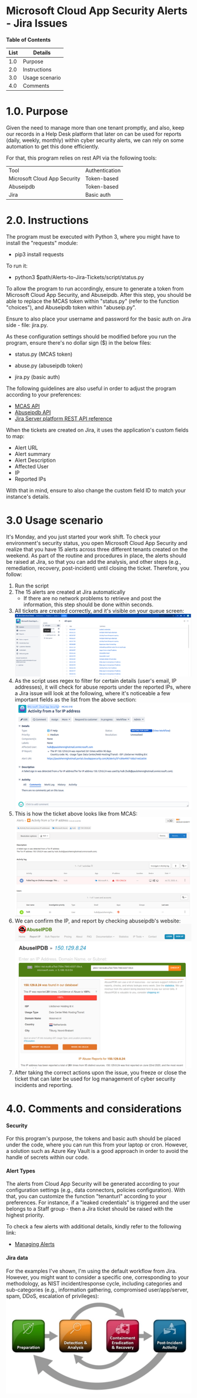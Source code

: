 Microsoft Cloud App Security Alerts - Jira Issues
================================================================================

**Table of Contents**

<div id="Table of Contents1" dir="ltr">


| List | Details |
| ---- | ---------|
1.0 | Purpose
2.0 | Instructions
3.0 | Usage scenario
4.0 | Comments



1.0. Purpose
=============

Given the need to manage more than one tenant promptly, and
also, keep our records in a Help Desk platform that later on can be 
used for reports (daily, weekly, monthly) within cyber security alerts,
we can rely on some automation to get this done efficiently. 

For that, this program relies on rest API via the following tools:


|                  |            |
|------------------|------------|
| Tool             | Authentication |
| Microsoft Cloud App Security | Token-based  | 
| Abuseipdb  | Token-based  |         |
| Jira | Basic auth |


2.0. Instructions
================

The program must be executed with Python 3, where you might have to install the "requests" module:

-   pip3 install requests

To run it:

-   python3 $path/Alerts-to-Jira-Tickets/script/status.py

To allow the program to run accordingly, ensure to generate a token from Microsoft Cloud App Security, and Abuseipdb. 
After this step, you should be able to replace the MCAS token within "status.py" (refer to the function "choices"),
and Abuseipdb token within "abuseip.py".

Ensure to also place your username and password for the basic auth on Jira side - file: jira.py.

As these configuration settings should be modified before you run the program, ensure there's no dollar sign ($) in the below files:
- status.py (MCAS token)

- abuse.py (abuseipdb token)

- jira.py (basic auth)

The following guidelines are also useful in order to adjust the program according to your preferences:
- [MCAS API](https://docs.microsoft.com/en-us/cloud-app-security/investigate-activities-api)
- [Abuseipdb API](https://docs.abuseipdb.com/#introduction)
- [Jira Server platform REST API reference](https://docs.atlassian.com/software/jira/docs/api/REST/7.6.1/)

When the tickets are created on Jira, it uses the application's custom fields to map:
- Alert URL
- Alert summary
- Alert Description
- Affected User
- IP
- Reported IPs

With that in mind, ensure to also change the custom field ID to match your instance's details.


3.0 Usage scenario
=======================
It's Monday, and you just started your work shift. To check your environment's security status, you open Microsoft Cloud App Security
and realize that you have 15 alerts across three different tenants created on the weekend. As part of the routine and procedures in place,
the alerts should be raised at Jira, so that you can add the analysis, and other steps (e.g., remediation, recovery, post-incident) 
until closing the ticket. Therefore, you follow:

1. Run the script
2. The 15 alerts are created at Jira automatically
   - If there are no network problems to retrieve and post the information, this step should be done within seconds.
3. All tickets are created correctly, and it's visible on your queue screen:
![<Insert Diagram>](https://github.com/pahennig/Alerts-to-Jira-Tickets/blob/master/images/jiraqueue.png)
4. As the script uses regex to filter for certain details (user's email, IP addresses), it will check for abuse reports under the reported IPs, where a Jira issue 
will look at the following, where it's noticeable a few important fields as the list from the above section:
![<Insert Diagram>](https://github.com/pahennig/Alerts-to-Jira-Tickets/blob/master/images/affected_user.png)
5. This is how the ticket above looks like from MCAS:
![<Insert Diagram>](https://github.com/pahennig/Alerts-to-Jira-Tickets/blob/master/images/tor_mcas.png)
6. We can confirm the IP, and report by checking abuseipdb's website:
![<Insert Diagram>](https://github.com/pahennig/Alerts-to-Jira-Tickets/blob/master/images/abuseipdb.png)
7. After taking the correct actions upon the issue, you freeze or close the ticket that can later be used for log management of cyber security incidents and reporting.



4.0. Comments and considerations
=============

#### Security
For this program's purpose, the tokens and basic auth should be placed under the code,
where you can run this from your laptop or cron. However, a solution such as Azure Key Vault
is a good approach in order to avoid the handle of secrets within our code.

#### Alert Types
The alerts from Cloud App Security will be generated according to your configuration settings (e.g., data connectors, policies configuration). 
With that, you can customize the function "tenanturl" according to your preferences. For instance, if a "leaked credentials" is triggered and
the user belongs to a Staff group - then a Jira ticket should be raised with the highest priority.

To check a few alerts with additional details, kindly refer to the following link:
- [Managing Alerts](https://docs.microsoft.com/en-us/cloud-app-security/managing-alerts)

#### Jira data
For the examples I've shown, I'm using the default workflow from Jira. However, you might want to consider a specific one, corresponding
 to your methodology, as NIST incident/response cycle, including categories and sub-categories (e.g., information gathering, compromised user/app/server, spam, DDoS, escalation of privileges):
 ![<Insert Diagram>](https://github.com/pahennig/Alerts-to-Jira-Tickets/blob/master/images/nist.png)

